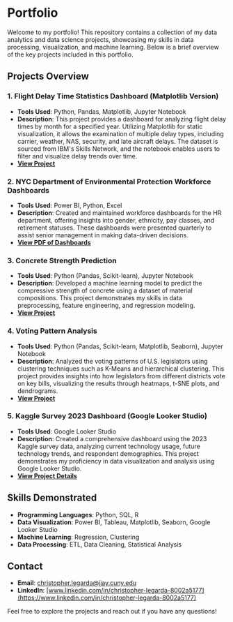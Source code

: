 # Portfolio

Welcome to my portfolio! This repository contains a collection of my data analytics and data science projects, showcasing my skills in data processing, visualization, and machine learning. Below is a brief overview of the key projects included in this portfolio.

## Projects Overview

### 1. **Flight Delay Time Statistics Dashboard (Matplotlib Version)**
   - **Tools Used**: Python, Pandas, Matplotlib, Jupyter Notebook
   - **Description**: This project provides a dashboard for analyzing flight delay times by month for a specified year. Utilizing Matplotlib for static visualization, it allows the examination of multiple delay types, including carrier, weather, NAS, security, and late aircraft delays. The dataset is sourced from IBM's Skills Network, and the notebook enables users to filter and visualize delay trends over time.
   - **[View Project](./Flight_Delay_Time_Statistics_Dashboard/flight_delay_analysis.ipynb)**

### 2. **NYC Department of Environmental Protection Workforce Dashboards**
   - **Tools Used**: Power BI, Python, Excel
   - **Description**: Created and maintained workforce dashboards for the HR department, offering insights into gender, ethnicity, pay classes, and retirement statuses. These dashboards were presented quarterly to assist senior management in making data-driven decisions.
   - **[View PDF of Dashboards](./HR_performance_dashboard/NYC_DEP_Workforce_Analytics.pdf)**

### 3. **Concrete Strength Prediction**
   - **Tools Used**: Python (Pandas, Scikit-learn), Jupyter Notebook
   - **Description**: Developed a machine learning model to predict the compressive strength of concrete using a dataset of material compositions. This project demonstrates my skills in data preprocessing, feature engineering, and regression modeling.
   - **[View Project](./concrete_project/concrete_compressive_strength_prediction.ipynb)**

### 4. **Voting Pattern Analysis**
   - **Tools Used**: Python (Pandas, Scikit-learn, Matplotlib, Seaborn), Jupyter Notebook
   - **Description**: Analyzed the voting patterns of U.S. legislators using clustering techniques such as K-Means and hierarchical clustering. This project provides insights into how legislators from different districts vote on key bills, visualizing the results through heatmaps, t-SNE plots, and dendrograms.
   - **[View Project](./voting_analysis_project/voting_analysis.ipynb)**

### 5. **Kaggle Survey 2023 Dashboard (Google Looker Studio)**
   - **Tools Used**: Google Looker Studio
   - **Description**: Created a comprehensive dashboard using the 2023 Kaggle survey data, analyzing current technology usage, future technology trends, and respondent demographics. This project demonstrates my proficiency in data visualization and analysis using Google Looker Studio.
   - **[View Project Details](./Kaggle_Survey_2023_Dashboard/README.md)**

## Skills Demonstrated
- **Programming Languages**: Python, SQL, R
- **Data Visualization**: Power BI, Tableau, Matplotlib, Seaborn, Google Looker Studio
- **Machine Learning**: Regression, Clustering
- **Data Processing**: ETL, Data Cleaning, Statistical Analysis

## Contact
- **Email**: [christopher.legarda@jjay.cuny.edu](mailto:christopher.legarda@jjay.cuny.edu)
- **LinkedIn**: [www.linkedin.com/in/christopher-legarda-8002a5177](https://www.linkedin.com/in/christopher-legarda-8002a5177)

Feel free to explore the projects and reach out if you have any questions!
